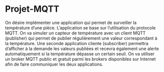 # Projet-MQTT
On désire implémenter une application qui permet de surveiller la température d’une pièce.
L’application se base sur l’utilisation du protocole MQTT.
On va simuler un capteur de température avec un client MQTT (publisher) qui permet de publier régulièrement une valeur correspondant à la température.
Une seconde application cliente (subscriber) permettra d’afficher à la demande les valeurs publiées et recevra également une alerte automatiquement si la température dépasse un
certain seuil.
On va utiliser un broker MQTT public et gratuit parmi les brokers disponibles sur Internet afin de faire communiquer les deux applications.
